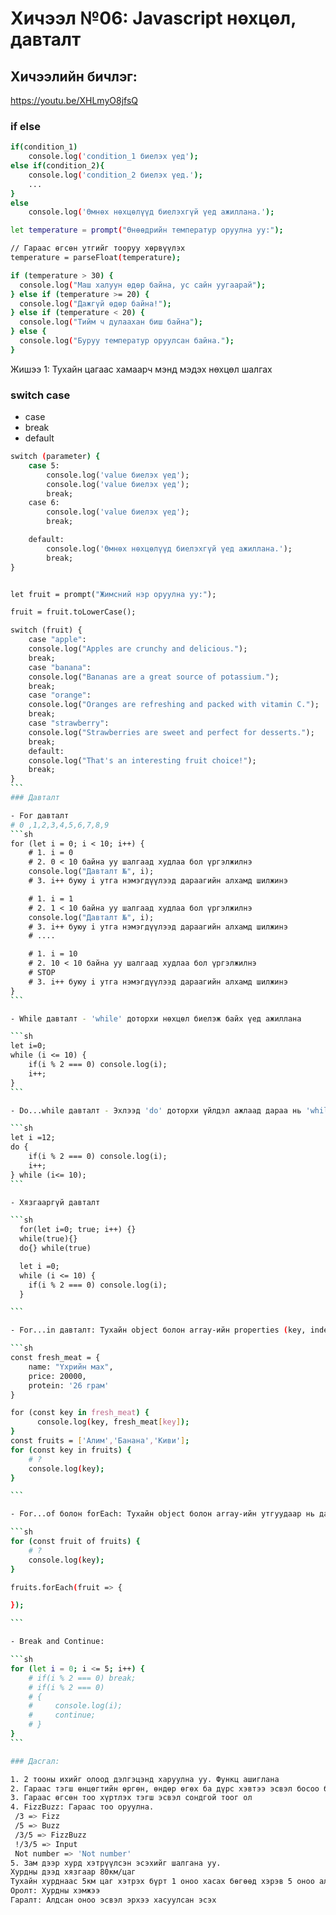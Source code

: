 # Хичээл №06: Javascript нөхцөл, давталт

## Хичээлийн бичлэг:

https://youtu.be/XHLmyO8jfsQ

### if else

```sh
if(condition_1)
    console.log('condition_1 биелэх үед');
else if(condition_2){
    console.log('condition_2 биелэх үед.');
    ...
}
else
    console.log('Өмнөх нөхцөлүүд биелэхгүй үед ажиллана.');

let temperature = prompt("Өнөөдрийн температур оруулна уу:");

// Гараас өгсөн утгийг тооруу хөрвүүлэх
temperature = parseFloat(temperature);

if (temperature > 30) {
  console.log("Маш халуун өдөр байна, ус сайн уугаарай");
} else if (temperature >= 20) {
  console.log("Дажгүй өдөр байна!");
} else if (temperature < 20) {
  console.log("Тийм ч дулаахан биш байна");
} else {
  console.log("Буруу температур оруулсан байна.");
}

```

Жишээ 1: Тухайн цагаас хамаарч мэнд мэдэх нөхцөл шалгах

### switch case

- case
- break
- default

````sh
switch (parameter) {
    case 5:
        console.log('value биелэх үед');
        console.log('value биелэх үед');
        break;
    case 6:
        console.log('value биелэх үед');
        break;

    default:
        console.log('Өмнөх нөхцөлүүд биелэхгүй үед ажиллана.');
        break;
}


let fruit = prompt("Жимсний нэр оруулна уу:");

fruit = fruit.toLowerCase();

switch (fruit) {
    case "apple":
    console.log("Apples are crunchy and delicious.");
    break;
    case "banana":
    console.log("Bananas are a great source of potassium.");
    break;
    case "orange":
    console.log("Oranges are refreshing and packed with vitamin C.");
    break;
    case "strawberry":
    console.log("Strawberries are sweet and perfect for desserts.");
    break;
    default:
    console.log("That's an interesting fruit choice!");
    break;
}
```
### Давталт

- For давталт
# 0 ,1,2,3,4,5,6,7,8,9
```sh
for (let i = 0; i < 10; i++) {
    # 1. i = 0
    # 2. 0 < 10 байна уу шалгаад худлаа бол үргэлжилнэ
    console.log("Давталт №", i);
    # 3. i++ буюу i утга нэмэгдүүлээд дараагийн алхамд шилжинэ

    # 1. i = 1
    # 2. 1 < 10 байна уу шалгаад худлаа бол үргэлжилнэ
    console.log("Давталт №", i);
    # 3. i++ буюу i утга нэмэгдүүлээд дараагийн алхамд шилжинэ
    # ....

    # 1. i = 10
    # 2. 10 < 10 байна уу шалгаад худлаа бол үргэлжилнэ
    # STOP
    # 3. i++ буюу i утга нэмэгдүүлээд дараагийн алхамд шилжинэ
}
```

- While давталт - 'while' доторхи нөхцөл биелэж байх үед ажиллана

```sh
let i=0;
while (i <= 10) {
    if(i % 2 === 0) console.log(i);
    i++;
}
```

- Do...while давталт - Эхлээд 'do' доторхи үйлдэл ажлаад дараа нь 'while' нөхцөл биелэж байна уу шалгана

```sh
let i =12;
do {
    if(i % 2 === 0) console.log(i);
    i++;
} while (i<= 10);
```

- Хязгааргүй давталт

```sh
  for(let i=0; true; i++) {}
  while(true){}
  do{} while(true)

  let i =0;
  while (i <= 10) {
    if(i % 2 === 0) console.log(i);
  }

```

- For...in давталт: Тухайн object болон array-ийн properties (key, index)-р давтана

```sh
const fresh_meat = {
    name: "Үхрийн мах",
    price: 20000,
    protein: '26 грам'
}

for (const key in fresh_meat) {
      console.log(key, fresh_meat[key]);
}
const fruits = ['Алим','Банана','Киви'];
for (const key in fruits) {
    # ?
    console.log(key);
}

```

- For...of болон forEach: Тухайн object болон array-ийн утгуудаар нь давтана

```sh
for (const fruit of fruits) {
    # ?
    console.log(key);
}

fruits.forEach(fruit => {

});

```

- Break and Continue:

```sh
for (let i = 0; i <= 5; i++) {
    # if(i % 2 === 0) break;
    # if(i % 2 === 0)
    # {
    #     console.log(i);
    #     continue;
    # }
}
```

### Дасгал:

1. 2 тооны ихийг олоод дэлгэцэнд харуулна уу. Функц ашиглана
2. Гараас тэгш өнцөгтийн өргөн, өндөр өгөх ба дүрс хэвтээ эсвэл босоо болохыг ол
3. Гараас өгсөн тоо хүртлэх тэгш эсвэл сондгой тоог ол
4. FizzBuzz: Гараас тоо оруулна.
 /3 => Fizz
 /5 => Buzz
 /3/5 => FizzBuzz
 !/3/5 => Input
 Not number => 'Not number'
5. Зам дээр хурд хэтрүүлсэн эсэхийг шалгана уу.
Хурдны дээд хязгаар 80км/цаг
Тухайн хурднаас 5км цаг хэтрэх бүрт 1 оноо хасах бөгөөд хэрэв 5 оноо алдах юм бол эрхээ хасуулна.
Оролт: Хурдны хэмжээ
Гаралт: Алдсан оноо эсвэл эрхээ хасуулсан эсэх

````
